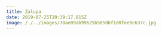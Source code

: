 ```yaml
---
title: Zalupa
date: 2019-07-25T20:39:17.815Z
image: /./../images/78ae09ab99625b5050bf1d0fee9c637c.jpg
---
```


